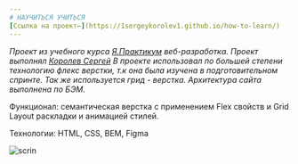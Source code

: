 ```yaml
---
# НАУЧИТЬСЯ УЧИТЬСЯ
[Ссылка на проект←](https://1sergeykorolev1.github.io/how-to-learn/)  
---
```


_Проект из учебного курса [Я.Практикум](https://practicum.yandex.ru/) веб-разработка._
_Проект выполнял [Королев Сергей](https://vk.com/id46453265)_
_В проекте использовал по большей степени технологию флекс верстки, т.к она была изучена в подготовительном спринте. Так же используется грид - верстка. Архитектура сайта выполнена по БЭМ._  

Функционал: семантическая верстка с применением Flex свойств и Grid Layout раскладки и анимацией стилей.

Технологии: HTML, CSS, BEM, Figma

![scrin](https://sun9-55.userapi.com/impg/J5YHAI7v71g1eifv-HJXW1ng7bD7VGgzO0R1vQ/bsJwje8uckE.jpg?size=349x2160&quality=96&sign=f0b7d8db7e1f0cb80ab4ec9beff112e0&type=album)


